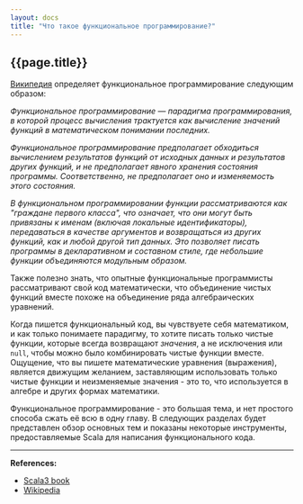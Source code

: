 ```yaml
---
layout: docs
title: "Что такое функциональное программирование?"
---
```


## {{page.title}}

[Википедия][Wikipedia] определяет функциональное программирование следующим образом:

_Функциональное программирование — парадигма программирования, 
в которой процесс вычисления трактуется как вычисление значений функций в математическом понимании последних._

_Функциональное программирование предполагает обходиться вычислением результатов функций от исходных данных 
и результатов других функций, и не предполагает явного хранения состояния программы. 
Соответственно, не предполагает оно и изменяемость этого состояния._

_В функциональном программировании функции рассматриваются как "граждане первого класса",
что означает, что они могут быть привязаны к именам (включая локальные идентификаторы), 
передаваться в качестве аргументов и возвращаться из других функций, как и любой другой тип данных. 
Это позволяет писать программы в декларативном и составном стиле, 
где небольшие функции объединяются модульным образом._

Также полезно знать, что опытные функциональные программисты рассматривают свой код математически, 
что объединение чистых функций вместе похоже на объединение ряда алгебраических уравнений.

Когда пишется функциональный код, вы чувствуете себя математиком, и как только понимаете парадигму, 
то хотите писать только чистые функции, которые всегда возвращают _значения_, 
а не исключения или `null`, чтобы можно было комбинировать чистые функции вместе. 
Ощущение, что вы пишете математические уравнения (выражения), является движущим желанием, 
заставляющим использовать только чистые функции и неизменяемые значения - 
это то, что используется в алгебре и других формах математики.

Функциональное программирование - это большая тема, и нет простого способа сжать её всю в одну главу. 
В следующих разделах будет представлен обзор основных тем и показаны некоторые инструменты, 
предоставляемые Scala для написания функционального кода.


---

**References:**
- [Scala3 book](https://docs.scala-lang.org/scala3/book/fp-what-is-fp.html)
- [Wikipedia][Wikipedia]

[Wikipedia]: https://ru.wikipedia.org/wiki/%D0%A4%D1%83%D0%BD%D0%BA%D1%86%D0%B8%D0%BE%D0%BD%D0%B0%D0%BB%D1%8C%D0%BD%D0%BE%D0%B5_%D0%BF%D1%80%D0%BE%D0%B3%D1%80%D0%B0%D0%BC%D0%BC%D0%B8%D1%80%D0%BE%D0%B2%D0%B0%D0%BD%D0%B8%D0%B5